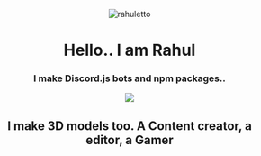 <p align='center'><img src="https://i.ibb.co/xCnqXtq/filename.png" alt="rahuletto" border="0"></p>
<h1 align='center'>Hello.. I am Rahul</h1>
<h3 align='center'>I make Discord.js bots and npm packages..</h3>
<p align="center">
   <a href="https://www.npmjs.com/package/simply-djs"><img src="https://nodei.co/npm/simply-djs.png?downloadRank=true&downloads=true&downloadRank=true&stars=true" /></a><br>
</p>

<h2 align='center'>I make 3D models too. A Content creator, a editor, a Gamer</h2>
